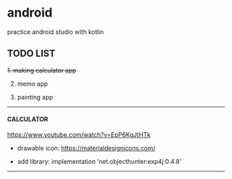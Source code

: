 # android
practice android studio with kotlin

## TODO LIST 
~~1. making calculator app~~

2. memo app

3. painting app

*************
#### CALCULATOR
<https://www.youtube.com/watch?v=EpP6KgJtHTk>

* drawable icon: https://materialdesignicons.com/

* add library: implementation 'net.objecthunter:exp4j:0.4.8'
*************
  
